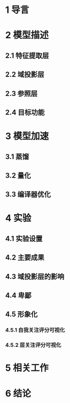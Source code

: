 # 1 导言

# 2 模型描述

## 2.1 特征提取层

## 2.2 域投影层

## 2.3 参照层

## 2.4 目标功能

# 3 模型加速

## 3.1 蒸馏

## 3.2 量化

## 3.3 编译器优化

# 4 实验

## 4.1 实验设置

## 4.2 主要成果

## 4.3 域投影层的影响

## 4.4 卑鄙

## 4.5 形象化

### 4.5.1 自我关注评分可视化

### 4.5.2 层关注评分可视化

# 5 相关工作

# 6 结论

